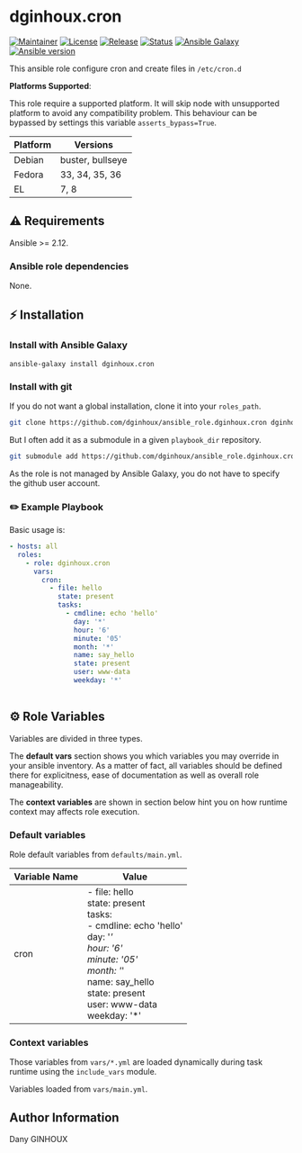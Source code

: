 # dginhoux.cron

[![Maintainer](https://img.shields.io/badge/maintained%20by-dginhoux-e00000?style=flat-square)](https://www.dginhoux.fr/)
[![License](https://img.shields.io/github/license/dginhoux/ansible_role.dginhoux.cron?style=flat-square)](https://github.com/dginhoux/ansible_role.dginhoux.cron/blob/main/LICENSE)
[![Release](https://img.shields.io/github/v/release/dginhoux/ansible_role.dginhoux.cron?style=flat-square)](https://github.com/dginhoux/ansible_role.dginhoux.cron/releases)
[![Status](https://img.shields.io/github/workflow/status/dginhoux/ansible_role.dginhoux.cron/Ansible%20Molecule?style=flat-square&label=tests)](https://github.com/dginhoux/ansible_role.dginhoux.cron/actions?query=workflow%3A%22Ansible+Molecule%22)
[![Ansible Galaxy](https://img.shields.io/badge/ansible-galaxy-black.svg?style=flat-square&logo=ansible)](https://galaxy.ansible.com/dginhoux/)[![Ansible version](https://img.shields.io/badge/ansible-%3E%3D2.10-black.svg?style=flat-square&logo=ansible)](https://github.com/ansible/ansible)

This ansible role configure cron and create files in `/etc/cron.d`

**Platforms Supported**:

This role require a supported platform. 
It will skip node with unsupported platform to avoid any compatibility problem.
This behaviour can be bypassed by settings this variable `asserts_bypass=True`.

| Platform | Versions |
|----------|----------|
| Debian | buster, bullseye |
| Fedora | 33, 34, 35, 36 |
| EL | 7, 8 |

## ⚠️ Requirements

Ansible >= 2.12.

### Ansible role dependencies

None.

## ⚡ Installation

### Install with Ansible Galaxy

```shell
ansible-galaxy install dginhoux.cron
```

### Install with git

If you do not want a global installation, clone it into your `roles_path`.

```bash
git clone https://github.com/dginhoux/ansible_role.dginhoux.cron dginhoux.cron
```

But I often add it as a submodule in a given `playbook_dir` repository.

```bash
git submodule add https://github.com/dginhoux/ansible_role.dginhoux.cron roles/dginhoux.cron
```

As the role is not managed by Ansible Galaxy, you do not have to specify the
github user account.

### ✏️ Example Playbook

Basic usage is:

```yaml
- hosts: all
  roles:
    - role: dginhoux.cron
      vars:
        cron:
          - file: hello
            state: present
            tasks:
              - cmdline: echo 'hello'
                day: '*'
                hour: '6'
                minute: '05'
                month: '*'
                name: say_hello
                state: present
                user: www-data
                weekday: '*'
        
```

## ⚙️ Role Variables

Variables are divided in three types.

The **default vars** section shows you which variables you may
override in your ansible inventory. As a matter of fact, all variables should
be defined there for explicitness, ease of documentation as well as overall
role manageability.

The **context variables** are shown in section below hint you
on how runtime context may affects role execution.

### Default variables
Role default variables from `defaults/main.yml`.

| Variable Name | Value |
|---------------|-------|
| cron | - file: hello<br>  state: present<br>  tasks:<br>  - cmdline: echo 'hello'<br>    day: '*'<br>    hour: '6'<br>    minute: '05'<br>    month: '*'<br>    name: say_hello<br>    state: present<br>    user: www-data<br>    weekday: '*'<br> |

### Context variables

Those variables from `vars/*.yml` are loaded dynamically during task
runtime using the `include_vars` module.

Variables loaded from `vars/main.yml`.




## Author Information

Dany GINHOUX